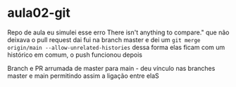 # aula02-git
Repo de aula
eu simulei esse erro There isn't anything to compare." que não deixava o pull request
dai fui na branch master e dei um
`git merge origin/main --allow-unrelated-histories`
dessa forma elas ficam com um histórico em comum, o push funcionou depois


Branch e PR arrumada de master para main - deu vínculo nas branches master e main permitindo assim a ligação entre elaS
